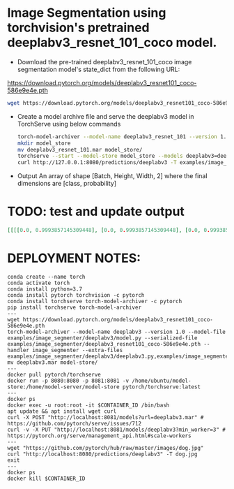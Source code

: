 # Image Segmentation using torchvision's pretrained deeplabv3_resnet_101_coco model.

* Download the pre-trained deeplabv3_resnet_101_coco image segmentation model's state_dict from the following URL:

https://download.pytorch.org/models/deeplabv3_resnet101_coco-586e9e4e.pth

```bash
wget https://download.pytorch.org/models/deeplabv3_resnet101_coco-586e9e4e.pth
```

* Create a model archive file and serve the deeplabv3 model in TorchServe using below commands

    ```bash
    torch-model-archiver --model-name deeplabv3_resnet_101 --version 1.0 --model-file examples/image_segmenter/deeplabv3/model.py --serialized-file deeplabv3_resnet101_coco-586e9e4e.pth --handler image_segmenter --extra-files examples/image_segmenter/deeplabv3/deeplabv3.py,examples/image_segmenter/deeplabv3/intermediate_layer_getter.py
    mkdir model_store
    mv deeplabv3_resnet_101.mar model_store/
    torchserve --start --model-store model_store --models deeplabv3=deeplabv3_resnet_101.mar
    curl http://127.0.0.1:8080/predictions/deeplabv3 -T examples/image_segmenter/persons.jpg
    ```
* Output
An array of shape [Batch, Height, Width, 2] where the final dimensions are [class, probability]

# TODO: test and update output
```json
[[[[0.0, 0.9993857145309448], [0.0, 0.9993857145309448], [0.0, 0.9993857145309448], [0.0, 0.9993857145309448], [0.0, 0.9993864297866821], [0.0, 0.999385416507721], [0.0, 0.9993811845779419], [0.0, 0.9993740320205688] ... ]]]
```

# DEPLOYMENT NOTES:

```
conda create --name torch
conda activate torch
conda install python=3.7
conda install pytorch torchvision -c pytorch
conda install torchserve torch-model-archiver -c pytorch
pip install torchserve torch-model-archiver
---
wget https://download.pytorch.org/models/deeplabv3_resnet101_coco-586e9e4e.pth
torch-model-archiver --model-name deeplabv3 --version 1.0 --model-file examples/image_segmenter/deeplabv3/model.py --serialized-file examples/image_segmenter/deeplabv3_resnet101_coco-586e9e4e.pth --handler image_segmenter --extra-files examples/image_segmenter/deeplabv3/deeplabv3.py,examples/image_segmenter/deeplabv3/intermediate_layer_getter.py
mv deeplabv3.mar model-store/
---
docker pull pytorch/torchserve
docker run -p 8080:8080 -p 8081:8081 -v /home/ubuntu/model-store:/home/model-server/model-store pytorch/torchserve:latest
---
docker ps
docker exec -u root:root -it $CONTAINER_ID /bin/bash 
apt update && apt install wget curl
curl -X POST "http://localhost:8081/models?url=deeplabv3.mar" # https://github.com/pytorch/serve/issues/712
curl -v -X PUT "http://localhost:8081/models/deeplabv3?min_worker=3" # https://pytorch.org/serve/management_api.html#scale-workers
---
wget "https://github.com/pytorch/hub/raw/master/images/dog.jpg"
curl "http://localhost:8080/predictions/deeplabv3" -T dog.jpg
exit
---
docker ps
docker kill $CONTAINER_ID
```